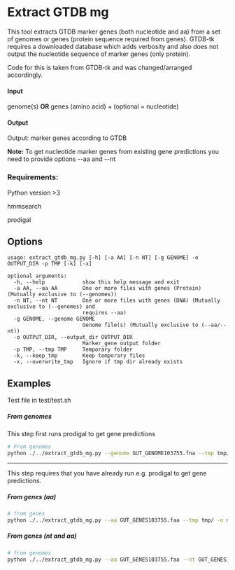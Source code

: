 # Extract GTDB mg

This tool extracts GTDB marker genes (both nucleotide and aa) from a set of genomes or genes (protein sequence required from genes). GTDB-tk requires a downloaded database which adds verbosity and also does not output the nucleotide sequence of marker genes (only protein).

Code for this is taken from GTDB-tk and was changed/arranged accordingly.

#### Input

genome(s) **OR** genes (amino acid) + (optional = nucleotide)

#### Output

Output: marker genes according to GTDB



**Note:** To get nucleotide marker genes from existing gene predictions you need to provide options --aa and --nt



### Requirements:

Python version >3

hmmsearch

prodigal

## Options

```
usage: extract_gtdb_mg.py [-h] [-a AA] [-n NT] [-g GENOME] -o OUTPUT_DIR -p TMP [-k] [-x]

optional arguments:
  -h, --help            show this help message and exit
  -a AA, --aa AA        One or more files with genes (Protein) (Mutually exclusive to (--genomes))
  -n NT, --nt NT        One or more files with genes (DNA) (Mutually exclusive to (--genomes) and
                        requires --aa)
  -g GENOME, --genome GENOME
                        Genome file(s) (Mutually exclusive to (--aa/--nt))
  -o OUTPUT_DIR, --output_dir OUTPUT_DIR
                        Marker_gene output folder
  -p TMP, --tmp TMP     Temporary folder
  -k, --keep_tmp        Keep temporary files
  -x, --overwrite_tmp   Ignore if tmp dir already exists
```





## Examples

Test file in test/test.sh

##### From genomes

This step first runs prodigal to get gene predictions

```bash
# From genomes
python ./../extract_gtdb_mg.py --genome GUT_GENOME103755.fna --tmp tmp/ -o marker_genes_from_genome/
```

---

This step requires that you have already run e.g. prodigal to get gene predictions.

##### From genes (aa)

```bash
# from genes
python ./../extract_gtdb_mg.py --aa GUT_GENES103755.faa --tmp tmp/ -o marker_genes_from_genes/
```



##### From genes (nt and aa) 

```bash
# from genomes
python ./../extract_gtdb_mg.py --aa GUT_GENES103755.faa --nt GUT_GENES103755.fna -o marker_genes_from_genes/
```

